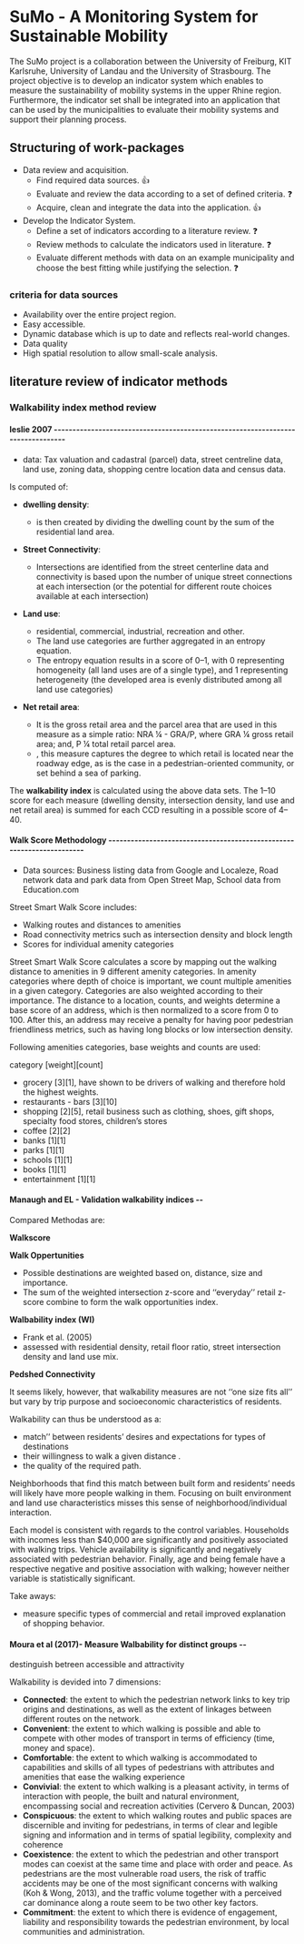 # SuMo - A Monitoring System for Sustainable Mobility

The SuMo project is a collaboration between the University of Freiburg, KIT Karlsruhe, University of Landau and the University of Strasbourg. The project objective is to develop an indicator system which enables to measure the sustainability of mobility systems in the upper Rhine region. Furthermore, the indicator set shall be integrated into an application that can be used by the municipalities to evaluate their mobility systems and support their planning process.

## Structuring of work-packages

* Data review and acquisition.
  * Find required data sources. :+1:
  * Evaluate and review the data according to a set of defined criteria. :question:
  * Acquire, clean and integrate the data into the application. :+1:
* Develop the Indicator System.
  * Define a set of indicators according to a literature review. :question:
  * Review methods to calculate the indicators used in literature. :question:
  * Evaluate different methods with data on an example municipality and choose the best fitting while justifying the selection. :question:


### criteria for data sources
* Availability over the entire project region.
* Easy accessible.
* Dynamic database which is up to date and reflects real-world changes.
* Data quality
* High spatial resolution to allow small-scale analysis.


## literature review of indicator methods

### Walkability index method review

#### leslie 2007 --------------------------------------------------------------------------------

* data: Tax valuation and cadastral (parcel) data, street
centreline data, land use, zoning data, shopping centre location data and census data.

Is computed of:
* __dwelling density__:
  * is then created by dividing the dwelling count by the sum of the residential land area.

* __Street Connectivity__:
  * Intersections are identified from the street centerline data and connectivity is based upon the number of unique street connections at each intersection (or the potential for different route choices available at each intersection)

* __Land use__:
  *  residential, commercial, industrial, recreation and other.
  * The land use categories are further aggregated in an entropy equation.
  * The entropy equation results in a score of 0–1, with 0 representing homogeneity (all land uses are of a single type), and 1 representing heterogeneity (the developed area is evenly distributed among all
land use categories)

* __Net retail area__:
  * It is the gross retail area and the parcel area that are used in this measure as a simple ratio: NRA ¼ - GRA/P, where GRA ¼ gross retail area; and, P ¼ total retail parcel area.
  * , this measure captures the degree to which retail is located near the roadway edge, as is the case in a pedestrian-oriented community, or set behind a sea of parking.

The __walkability index__ is calculated using the above data sets. The 1–10 score for each measure (dwelling density, intersection density, land use and net retail area) is summed for each CCD resulting in a possible score of 4–40.


#### Walk Score Methodology ----------------------------------------------------------------------

* Data sources: Business listing data from Google and Localeze, Road network data and park data from Open Street Map, School data from Education.com

Street Smart Walk Score includes:
* Walking routes and distances to amenities
* Road connectivity metrics such as intersection density and block length
* Scores for individual amenity categories

Street Smart Walk Score calculates a score by mapping out the walking distance to
amenities in 9 different amenity categories. In amenity categories where depth of
choice is important, we count multiple amenities in a given category. Categories
are also weighted according to their importance. The distance to a
location, counts, and weights determine a base score of an address, which is then
normalized to a score from 0 to 100. After this, an address may receive a penalty
for having poor pedestrian friendliness metrics, such as having long blocks or low
intersection density.

Following amenities categories, base weights and counts are used:

category [weight][count]
* grocery [3][1], have shown to be drivers of walking and therefore hold the highest weights.
* restaurants - bars [3][10]
* shopping [2][5], retail business such as clothing, shoes, gift shops, specialty food stores, children’s stores
* coffee [2][2]
* banks [1][1]
* parks [1][1]
* schools [1][1]
* books [1][1]
* entertainment [1][1]


#### Manaugh and EL - Validation walkability indices --

Compared Methodas are:

__Walkscore__

__Walk Oppertunities__
* Possible destinations are weighted based
on, distance, size and importance.
* The sum of the weighted intersection z-score and
‘‘everyday’’ retail z-score combine to form the walk opportunities index.

__Walbability index (WI)__
* Frank et al. (2005)
* assessed with residential density, retail floor ratio, street intersection density and land use mix.

__Pedshed Connectivity__


It seems likely, however, that walkability measures are not ‘‘one size fits all’’ but vary by trip purpose and socioeconomic characteristics of residents.

Walkability can thus be understood as a:
* match’’ between residents’ desires and expectations for types of destinations
* their willingness to walk a given distance .
* the quality of the required path.

Neighborhoods that find this match between built form and residents’ needs will likely have more people walking in them. Focusing on built environment and land use characteristics misses this sense of neighborhood/individual interaction.

Each model is consistent with regards to the control variables. Households with incomes less than $40,000 are significantly and positively associated with walking trips. Vehicle availability is significantly and negatively associated with pedestrian behavior. Finally, age and being female have a respective negative and positive association with walking; however
neither variable is statistically significant.

Take aways:
* measure specific types of commercial and retail improved explanation of shopping behavior.


#### Moura et al (2017)- Measure Walbability for distinct groups --

destinguish betreen accessible and attractivity

Walkability is devided into 7 dimensions:
* __Connected__: the extent to which the pedestrian network links
to key trip origins and destinations, as well as the extent of
linkages between different routes on the network.
* __Convenient__: the extent to which walking is possible and able to
compete with other modes of transport in terms of efficiency
(time, money and space).
* __Comfortable__: the extent to which walking is accommodated to
capabilities and skills of all types of pedestrians with attributes
and amenities that ease the walking experience
* __Convivial__: the extent to which walking is a pleasant activity, in
terms of interaction with people, the built and natural environment, encompassing social and recreation activities (Cervero &
Duncan, 2003)
* __Conspicuous__: the extent to which walking routes and public
spaces are discernible and inviting for pedestrians, in terms of
clear and legible signing and information and in terms of spatial
legibility, complexity and coherence
* __Coexistence__: the extent to which the pedestrian and other transport modes can coexist at the same time and place with order and peace. As pedestrians are the most vulnerable road users, the risk of traffic accidents may be one of the most significant concerns with walking (Koh & Wong, 2013), and the traffic volume together with a perceived car dominance along a route seem
to be two other key factors.
* __Commitment__: the extent to which there is evidence of engagement, liability and responsibility towards the pedestrian
environment, by local communities and administration.
